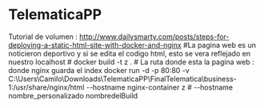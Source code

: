 # TelematicaPP
Tutorial de volumen : http://www.dailysmarty.com/posts/steps-for-deploying-a-static-html-site-with-docker-and-nginx #La pagina web es un noticieron deportivo y si se edita el codigo html, esto se vera reflejado en nuestro localhost # docker build -t z .    #                         La ruta donde esta la pagina web                                 : donde nginx guarda el index docker run -d -p 80:80 -v C:\Users\Camilo\Downloads\TelematicaPP\FinalTelematica\business-1:/usr/share/nginx/html --hostname nginx-container z # --hostname nombre_personalizado nombredelBuild 
